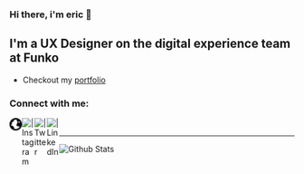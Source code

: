 ### Hi there, i'm eric 🍞

## I'm a UX Designer on the digital experience team at Funko
- Checkout my [portfolio][portfolio]

### Connect with me:

[<img align="left" alt="" width="22px" src="https://raw.githubusercontent.com/iconic/open-iconic/master/svg/globe.svg" />][portfolio]
[<img align="left" alt=" | Instagram" width="22px" src="https://cdn.jsdelivr.net/npm/simple-icons@v3/icons/instagram.svg" />][instagram]
[<img align="left" alt=" | Twitter" width="22px" src="https://cdn.jsdelivr.net/npm/simple-icons@v3/icons/twitter.svg" />][twitter]
[<img align="left" alt=" | LinkedIn" width="22px" src="https://cdn.jsdelivr.net/npm/simple-icons@v3/icons/linkedin.svg" />][linkedin]
<br />



---

<img align="left" alt="Github Stats" src="https://github-readme-stats.vercel.app/api?username=ericflatt&show_icons=true&hide_border=true" />


[portfolio]: https://ericbflatt.com
[twitter]: https://twitter.com/__flatt
[instagram]: https://instagram.com/eric_flatt
[linkedin]: https://linkedin.com/in/ericbflatt
